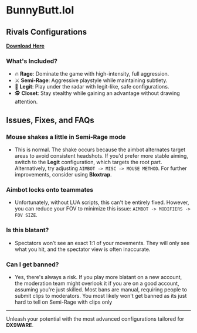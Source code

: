# BunnyButt.lol

## Rivals Configurations
[**Download Here**](#)

### What's Included?
- 🔥 **Rage**: Dominate the game with high-intensity, full aggression.
- ⚔️ **Semi-Rage**: Aggressive playstyle while maintaining subtlety.
- 🎯 **Legit**: Play under the radar with legit-like, safe configurations.
- 🕵️ **Closet**: Stay stealthy while gaining an advantage without drawing attention.

## Issues, Fixes, and FAQs

### **Mouse shakes a little in Semi-Rage mode**
- This is normal. The shake occurs because the aimbot alternates target areas to avoid consistent headshots. If you'd prefer more stable aiming, switch to the **Legit** configuration, which targets the root part. Alternatively, try adjusting `AIMBOT -> MISC -> MOUSE METHOD`. For further improvements, consider using **Bloxtrap**.

### **Aimbot locks onto teammates**
- Unfortunately, without LUA scripts, this can't be entirely fixed. However, you can reduce your FOV to minimize this issue: `AIMBOT -> MODIFIERS -> FOV SIZE`.

### **Is this blatant?**
- Spectators won’t see an exact 1:1 of your movements. They will only see what you hit, and the spectator view is often inaccurate. 

### **Can I get banned?**
- Yes, there's always a risk. If you play more blatant on a new account, the moderation team might overlook it if you are on a good account, assuming you're just skilled. Most bans are manual, requiring people to submit clips to moderators. You most likely won't get banned as its just hard to tell on Semi-Rage with clips only

---

Unleash your potential with the most advanced configurations tailored for **DX9WARE**.
